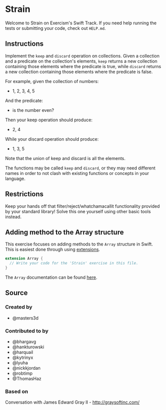 # Strain

Welcome to Strain on Exercism's Swift Track.
If you need help running the tests or submitting your code, check out `HELP.md`.

## Instructions

Implement the `keep` and `discard` operation on collections.
Given a collection and a predicate on the collection's elements, `keep` returns a new collection containing those elements where the predicate is true, while `discard` returns a new collection containing those elements where the predicate is false.

For example, given the collection of numbers:

- 1, 2, 3, 4, 5

And the predicate:

- is the number even?

Then your keep operation should produce:

- 2, 4

While your discard operation should produce:

- 1, 3, 5

Note that the union of keep and discard is all the elements.

The functions may be called `keep` and `discard`, or they may need different names in order to not clash with existing functions or concepts in your language.

## Restrictions

Keep your hands off that filter/reject/whatchamacallit functionality provided by your standard library!
Solve this one yourself using other basic tools instead.

## Adding method to the Array structure

This exercise focuses on adding methods to the `Array` structure in Swift.
This is easiest done through using [extensions][extensions].

```swift
extension Array {
  // Write your code for the 'Strain' exercise in this file.
}
```

The `Array` documentation can be found [here][array].

[array]: https://developer.apple.com/documentation/swift/array
[extensions]: https://docs.swift.org/swift-book/documentation/the-swift-programming-language/extensions/

## Source

### Created by

- @masters3d

### Contributed to by

- @bhargavg
- @hankturowski
- @harquail
- @kytrinyx
- @lyuha
- @nickkjordan
- @robtimp
- @ThomasHaz

### Based on

Conversation with James Edward Gray II - http://graysoftinc.com/